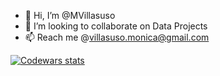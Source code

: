 - 👋 Hi, I’m @MVillasuso
- 💞️ I’m looking to collaborate on Data Projects
- 📫 Reach me @villasuso.monica@gmail.com

<!---
MVillasuso/MVillasuso is a ✨ special ✨ repository because its `README.md` (this file) appears on your GitHub profile.
You can click the Preview link to take a look at your changes.
--->
[![Codewars stats](https://www.codewars.com/users/MVillasuso/badges/large)](https://www.codewars.com/users/MVillasuso)
